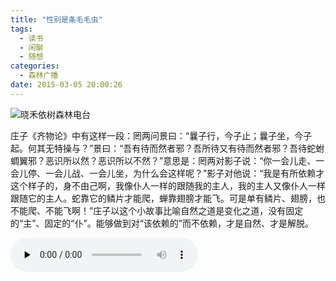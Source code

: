 ```yaml
---
title: "性别是条毛毛虫"
tags:
  - 读书
  - 闲聊
  - 随想
categories:
  - 森林广播
date: 2015-03-05 20:00:26
---
```


![晓禾依树森林电台](../../../images/radiocover/radio_097.jpg) 

庄子《齐物论》中有这样一段：罔两问景曰：“曩子行，今子止；曩子坐，今子起。何其无特操与？”景曰：“吾有待而然者邪？吾所待又有待而然者邪？吾待蛇蚹蜩翼邪？恶识所以然？恶识所以不然？”意思是：罔两对影子说：“你一会儿走、一会儿停、一会儿战、一会儿坐，为什么会这样呢？”影子对他说：“我是有所依赖才这个样子的，身不由己啊，我像仆人一样的跟随我的主人，我的主人又像仆人一样跟随它的主人。蛇靠它的鳞片才能爬，蝉靠翅膀才能飞。可是单有鳞片、翅膀，也不能爬、不能飞啊！”庄子以这个小故事比喻自然之道是变化之道，没有固定的“主”、固定的“仆”。能够做到对“该依赖的”而不依赖，才是自然、才是解脱。   

<audio id="audio" controls="" preload="none">
  <source id="mp3" src="http://www.coletree.com/radio/coletree_radio_097.mp3">
</audio>
